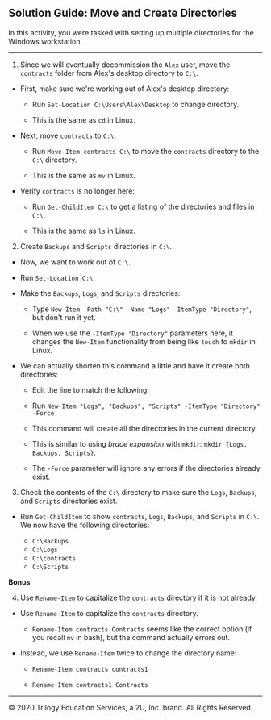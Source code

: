 ## Solution Guide: Move and Create Directories

In this activity, you were tasked with setting up multiple directories for the Windows workstation.

---

1. Since we will eventually decommission the `Alex` user, move the `contracts` folder from Alex's desktop directory to `C:\`.


  - First, make sure we're working out of Alex's desktop directory:

    - Run `Set-Location C:\Users\Alex\Desktop` to change directory.

    - This is the same as `cd` in Linux.

  - Next, move `contracts` to `C:\`:

    - Run `Move-Item contracts C:\` to move the `contracts` directory to the `C:\` directory.

    - This is the same as `mv` in Linux.

  - Verify `contracts` is no longer here:

    - Run `Get-ChildItem C:\` to get a listing of the directories and files in `C:\`.

    - This is the same as `ls` in Linux.


2. Create `Backups` and `Scripts` directories in `C:\`.


  - Now, we want to work out of `C:\`.

  - Run `Set-Location C:\`.

  - Make the `Backups`, `Logs`, and `Scripts` directories:

    - Type `New-Item -Path "C:\" -Name "Logs" -ItemType "Directory"`, but don't run it yet.

    - When we use the `-ItemType "Directory"` parameters here, it changes the `New-Item` functionality from being like `touch` to `mkdir` in Linux.

  - We can actually shorten this command a little and have it create both directories:

    - Edit the line to match the following:

    - Run `New-Item "Logs", "Backups", "Scripts" -ItemType "Directory" -Force`

    - This command will create all the directories in the current directory.

    - This is similar to using _brace expansion_ with `mkdir`:  `mkdir {Logs, Backups, Scripts}`.

    - The `-Force` parameter will ignore any errors if the directories already exist.

3. Check the contents of the `C:\` directory to make sure the `Logs`, `Backups`, and `Scripts` directories exist.


  - Run `Get-ChildItem` to show `contracts`, `Logs`, `Backups`, and `Scripts` in `C:\`. We now have the following directories:

    - `C:\Backups`
    - `C:\Logs`
    - `C:\contracts`
    - `C:\Scripts`

**Bonus**

4. Use `Rename-Item` to capitalize the `contracts` directory if it is not already.


  - Use `Rename-Item` to capitalize the `contracts` directory. 

    - `Rename-Item contracts Contracts` seems like the correct option (if you recall `mv` in bash), but the command actually errors out. 

  - Instead, we use `Rename-Item` twice to change the directory name: 

    - `Rename-Item contracts contracts1`

    - `Rename-Item contracts1 Contracts`

---
© 2020 Trilogy Education Services, a 2U, Inc. brand. All Rights Reserved.
